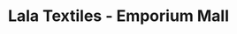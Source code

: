 ---
title: "Lala Textiles - Emporium Mall"
url: /lahore/lala-textiles-emporium-mall/
shop: clothes
---